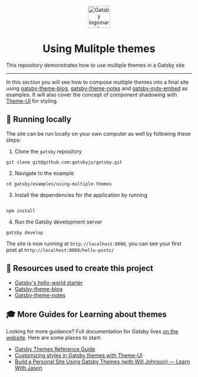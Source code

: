 <p align="center">
  <a href="https://www.gatsbyjs.org">
    <img alt="Gatsby logomark" src="https://www.gatsbyjs.org/monogram.svg" width="60" />
  </a>
</p>
<h1 align="center">
  Using Mulitple themes
</h1>

This repository demonstrates how to use multiple themes in a Gatsby site

---

In this section you will see how to compose multiple themes into a final site using [gatsby-theme-blog](/packages/gatsby-theme-blog/), [gatsby-theme-notes](/packages/gatsby-theme-notes/) and [gatsby-mdx-embed](/packages/@pauliescanlon/gatsby-mdx-embed/) as examples. It will also cover the concept of component shadowing with [Theme-UI](docs/theme-ui/) for styling.

## 🔧 Running locally

The site can be run locally on your own computer as well by following these steps:

1.  Clone the `gatsby` repository

```shell
git clone git@github.com:gatsbyjs/gatsby.git
```

2.  Navigate to the example

```shell
cd gatsby/examples/using-multiple-themes
```

3.  Install the dependencies for the application by running

```shell

npm install

```

4.  Run the Gatsby development server

```shell
gatsby develop
```

The site is now running at `http://localhost:8000`, you can see your first post at `http://localhost:8000/hello-posts/`

## 🧰 Resources used to create this project

- [Gatsby's hello-world starter](https://github.com/gatsbyjs/gatsby-starter-hello-world)
- [Gatsby-theme-blog](/packages/gatsby-theme-blog/)
- [Gatsby-theme-notes](/packages/gatsby-theme-notes/)

## 🎓 More Guides for Learning about themes

Looking for more guidance? Full documentation for Gatsby lives [on the website](https://www.gatsbyjs.org/). Here are some places to start:

- [Gatsby Themes Reference Guide](/docs/themes/)
- [Customizing styles in Gatsby themes with Theme-UI](/blog/2019-07-03-customizing-styles-in-gatsby-themes-with-theme-ui/)
- [Build a Personal Site Using Gatsby Themes (with Will Johnson) — Learn With Jason](https://www.youtube.com/watch?v=vf2Dy_xKUno)
